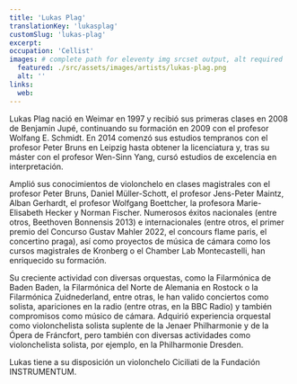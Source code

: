 ```yaml
---
title: 'Lukas Plag'
translationKey: 'lukasplag'
customSlug: 'lukas-plag'
excerpt:
occupation: 'Cellist'
images: # complete path for eleventy img srcset output, alt required
  featured: ./src/assets/images/artists/lukas-plag.png
  alt: ''
links:
  web:
---
```


Lukas Plag nació en Weimar en 1997 y recibió sus primeras clases en 2008 de Benjamin Jupé, continuando su formación en 2009 con el profesor Wolfang E. Schmidt. En 2014 comenzó sus estudios tempranos con el profesor Peter Bruns en Leipzig hasta obtener la licenciatura y, tras su máster con el profesor Wen-Sinn Yang, cursó estudios de excelencia en interpretación.

Amplió sus conocimientos de violonchelo en clases magistrales con el profesor Peter Bruns, Daniel Müller-Schott, el profesor Jens-Peter Maintz, Alban Gerhardt, el profesor Wolfgang Boettcher, la profesora Marie-Elisabeth Hecker y Norman Fischer. Numerosos éxitos nacionales (entre otros, Beethoven Bonnensis 2013) e internacionales (entre otros, el primer premio del Concurso Gustav Mahler 2022, el concours flame paris, el concertino praga), así como proyectos de música de cámara como los cursos magistrales de Kronberg o el Chamber Lab Montecastelli, han enriquecido su formación.

Su creciente actividad con diversas orquestas, como la Filarmónica de Baden Baden, la Filarmónica del Norte de Alemania en Rostock o la Filarmónica Zuidnederland, entre otras, le han valido conciertos como solista, apariciones en la radio (entre otras, en la BBC Radio) y también compromisos como músico de cámara. Adquirió experiencia orquestal como violonchelista solista suplente de la Jenaer Philharmonie y de la Ópera de Fráncfort, pero también con diversas actividades como violonchelista solista, por ejemplo, en la Philharmonie Dresden.

Lukas tiene a su disposición un violonchelo Ciciliati de la Fundación INSTRUMENTUM.
